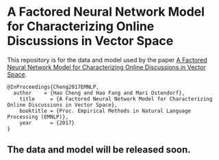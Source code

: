 A Factored Neural Network Model for Characterizing Online Discussions in Vector Space
=================

This repository is for the data and model used by the paper
[A Factored Neural Network Model for Characterizing Online Discussions in Vector Space](https://arxiv.org/).
```
@InProceedings{Cheng2017EMNLP,
  author    = {Hao Cheng and Hao Fang and Mari Ostendorf},
	title     = {A Factored Neural Network Model for Characterizing Online Discussions in Vector Space},
	booktitle = {Proc. Empirical Methods in Natural Language Processing (EMNLP)},
	year      = {2017}
}
```
## The data and model will be released soon.
